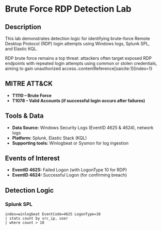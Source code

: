 # Brute Force RDP Detection Lab

## Description

This lab demonstrates detection logic for identifying brute-force Remote Desktop Protocol (RDP) login attempts using Windows logs, Splunk SPL, and Elastic KQL.

RDP brute force remains a top threat: attackers often target exposed RDP endpoints with repeated login attempts using common or stolen credentials, aiming to gain unauthorized access.:contentReference[oaicite:1]{index=1}

## MITRE ATT&CK

- **T1110 – Brute Force**
- **T1078 – Valid Accounts (if successful login occurs after failures)**

## Tools & Data

- **Data Source:** Windows Security Logs (EventID 4625 & 4624), network logs
- **Platform:** Splunk, Elastic Stack (KQL)
- **Supporting tools:** Winlogbeat or Sysmon for log ingestion

## Events of Interest

- **EventID 4625:** Failed Logon (with LogonType 10 for RDP)
- **EventID 4624:** Successful Logon (for confirming breach)

## Detection Logic

### Splunk SPL

```splunk
index=winlogbeat EventCode=4625 LogonType=10
| stats count by src_ip, user
| where count > 10
